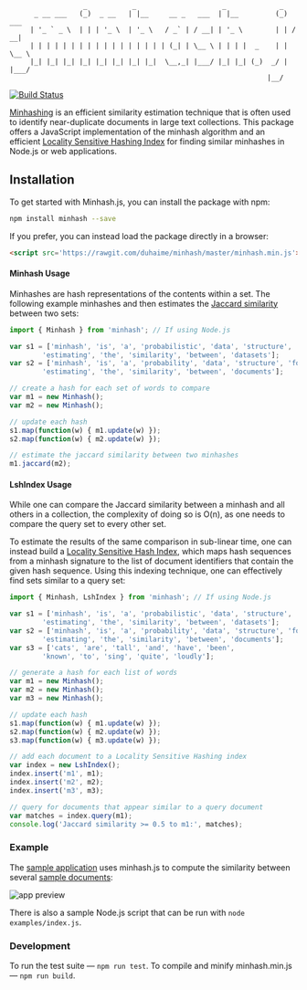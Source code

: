 ```
                  _           _                     _             _
      _ __ ___   (_)  _ __   | |__     __ _   ___  | |__         (_)  ___
     | '_ ` _ \  | | | '_ \  | '_ \   / _` | / __| | '_ \        | | / __|
     | | | | | | | | | | | | | | | | | (_| | \__ \ | | | |  _    | | \__ \
     |_| |_| |_| |_| |_| |_| |_| |_|  \__,_| |___/ |_| |_| (_)  _/ | |___/
                                                               |__/
```

[![Build Status](https://travis-ci.org/duhaime/minhash.svg?branch=master)](https://travis-ci.org/duhaime/minhash)

[Minhashing](https://en.wikipedia.org/wiki/MinHash) is an efficient similarity estimation technique that is often used to identify near-duplicate documents in large text collections. This package offers a JavaScript implementation of the minhash algorithm and an efficient [Locality Sensitive Hashing Index](https://en.wikipedia.org/wiki/Locality-sensitive_hashing) for finding similar minhashes in Node.js or web applications.

## Installation

To get started with Minhash.js, you can install the package with npm:

```bash
npm install minhash --save
```

If you prefer, you can instead load the package directly in a browser:

```html
<script src='https://rawgit.com/duhaime/minhash/master/minhash.min.js'></script>
```

#### Minhash Usage

Minhashes are hash representations of the contents within a set. The following example minhashes and then estimates the [Jaccard similarity](https://en.wikipedia.org/wiki/Jaccard_index) between two sets:

```javascript
import { Minhash } from 'minhash'; // If using Node.js

var s1 = ['minhash', 'is', 'a', 'probabilistic', 'data', 'structure', 'for',
        'estimating', 'the', 'similarity', 'between', 'datasets'];
var s2 = ['minhash', 'is', 'a', 'probability', 'data', 'structure', 'for',
        'estimating', 'the', 'similarity', 'between', 'documents'];

// create a hash for each set of words to compare
var m1 = new Minhash();
var m2 = new Minhash();

// update each hash
s1.map(function(w) { m1.update(w) });
s2.map(function(w) { m2.update(w) });

// estimate the jaccard similarity between two minhashes
m1.jaccard(m2);
```

#### LshIndex Usage

While one can compare the Jaccard similarity between a minhash and all others in a collection, the complexity of doing so is O(n), as one needs to compare the query set to every other set.

To estimate the results of the same comparison in sub-linear time, one can instead build a [Locality Sensitive Hash Index](http://infolab.stanford.edu/~ullman/mmds/ch3.pdf), which maps hash sequences from a minhash signature to the list of document identifiers that contain the given hash sequence. Using this indexing technique, one can effectively find sets similar to a query set:

```javascript
import { Minhash, LshIndex } from 'minhash'; // If using Node.js

var s1 = ['minhash', 'is', 'a', 'probabilistic', 'data', 'structure', 'for',
        'estimating', 'the', 'similarity', 'between', 'datasets'];
var s2 = ['minhash', 'is', 'a', 'probability', 'data', 'structure', 'for',
        'estimating', 'the', 'similarity', 'between', 'documents'];
var s3 = ['cats', 'are', 'tall', 'and', 'have', 'been',
        'known', 'to', 'sing', 'quite', 'loudly'];

// generate a hash for each list of words
var m1 = new Minhash();
var m2 = new Minhash();
var m3 = new Minhash();

// update each hash
s1.map(function(w) { m1.update(w) });
s2.map(function(w) { m2.update(w) });
s3.map(function(w) { m3.update(w) });

// add each document to a Locality Sensitive Hashing index
var index = new LshIndex();
index.insert('m1', m1);
index.insert('m2', m2);
index.insert('m3', m3);

// query for documents that appear similar to a query document
var matches = index.query(m1);
console.log('Jaccard similarity >= 0.5 to m1:', matches);
```

### Example

The [sample application](https://duhaime.github.io/minhash/) uses minhash.js to compute the similarity between several [sample documents](https://github.com/duhaime/minhash/tree/gh-pages/texts):

![app preview](https://raw.githubusercontent.com/duhaime/minhash/master/images/preview.png)

There is also a sample Node.js script that can be run with `node examples/index.js`.

### Development

To run the test suite — `npm run test`.
To compile and minify minhash.min.js — `npm run build`.